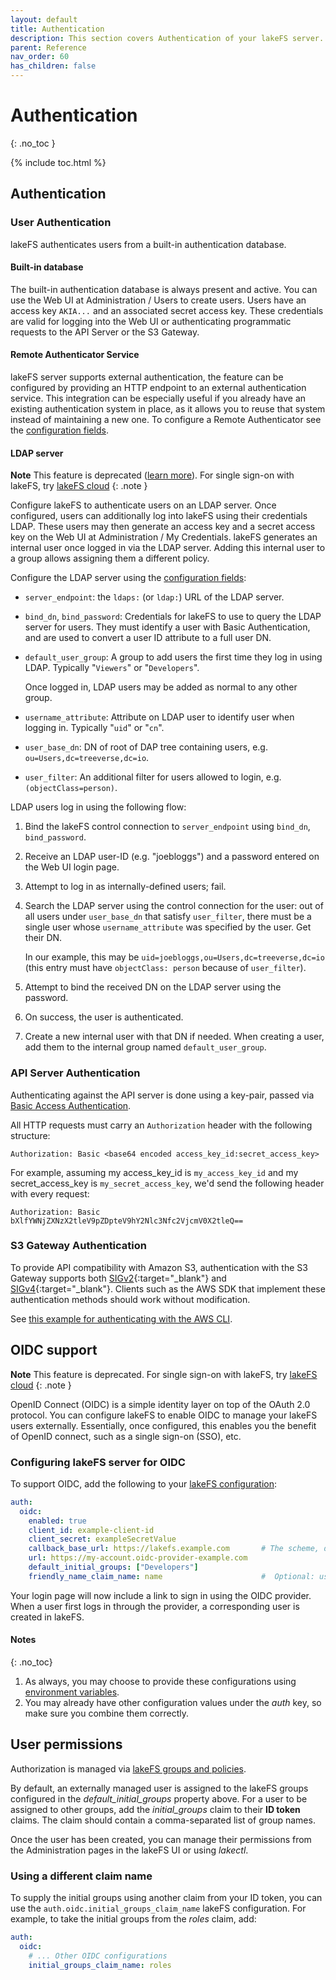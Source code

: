 ```yaml
---
layout: default
title: Authentication 
description: This section covers Authentication of your lakeFS server.
parent: Reference
nav_order: 60
has_children: false
---
```


# Authentication 
{: .no_toc }

{% include toc.html %}

## Authentication

### User Authentication

lakeFS authenticates users from a built-in authentication database.

#### Built-in database

The built-in authentication database is always present and active. You can use the
Web UI at Administration / Users to create users. Users have an access key
`AKIA...` and an associated secret access key. These credentials are valid
for logging into the Web UI or authenticating programmatic requests to the API
Server or the S3 Gateway.

#### Remote Authenticator Service 

lakeFS server supports external authentication, the feature can be configured by providing an HTTP endpoint to an external authentication service. This integration can be especially useful if you already have an existing authentication system in place, as it allows you to reuse that system instead of maintaining a new one.
To configure a Remote Authenticator see the [configuration fields](./configuration.html#authentication-and-authorization).

#### LDAP server

**Note**
This feature is deprecated ([learn more](../posts/security_update.html)). For single sign-on with lakeFS, try [lakeFS cloud](https://lakefs.cloud)
{: .note }

Configure lakeFS to authenticate users on an LDAP server. Once configured,
users can additionally log into lakeFS using their credentials LDAP. These
users may then generate an access key and a secret access key on the Web UI
at Administration / My Credentials. lakeFS generates an internal user once
logged in via the LDAP server. Adding this internal user to a group allows
assigning them a different policy.

Configure the LDAP server using the [configuration fields](./configuration.html):

* `server_endpoint`: the `ldaps:` (or `ldap:`) URL of the LDAP server.
* `bind_dn`, `bind_password`: Credentials for lakeFS to use to query the
  LDAP server for users. They must identify a user with Basic
  Authentication, and are used to convert a user ID attribute to a full
  user DN.
* `default_user_group`: A group to add users the first time they log in
  using LDAP.  Typically "`Viewers`" or "`Developers`".

  Once logged in, LDAP users may be added as normal to any other group.
* `username_attribute`: Attribute on LDAP user to identify user when
  logging in.  Typically "`uid`" or "`cn`".
* `user_base_dn`: DN of root of DAP tree containing users,
  e.g. `ou=Users,dc=treeverse,dc=io`.
* `user_filter`: An additional filter for users allowed to login,
  e.g. `(objectClass=person)`.

LDAP users log in using the following flow:

1. Bind the lakeFS control connection to `server_endpoint` using `bind_dn`,
   `bind_password`.
1. Receive an LDAP user-ID (e.g. "joebloggs") and a password entered on the
   Web UI login page.
1. Attempt to log in as internally-defined users; fail.
1. Search the LDAP server using the control connection for the user: out of
   all users under `user_base_dn` that satisfy `user_filter`, there must be
   a single user whose `username_attribute` was specified by the user. Get
   their DN.

   In our example, this may be `uid=joebloggs,ou=Users,dc=treeverse,dc=io`
   (this entry must have `objectClass: person` because of `user_filter`).
1. Attempt to bind the received DN on the LDAP server using the password.
1. On success, the user is authenticated.
1. Create a new internal user with that DN if needed. When creating a user,
   add them to the internal group named `default_user_group`.

### API Server Authentication

Authenticating against the API server is done using a key-pair, passed via [Basic Access Authentication](https://en.wikipedia.org/wiki/Basic_access_authentication).

All HTTP requests must carry an `Authorization` header with the following structure:

```text
Authorization: Basic <base64 encoded access_key_id:secret_access_key>
```

For example, assuming my access_key_id is `my_access_key_id` and my secret_access_key is `my_secret_access_key`, we'd send the following header with every request:

```text
Authorization: Basic bXlfYWNjZXNzX2tleV9pZDpteV9hY2Nlc3Nfc2VjcmV0X2tleQ==
```


### S3 Gateway Authentication

To provide API compatibility with Amazon S3, authentication with the S3 Gateway supports both [SIGv2](https://docs.aws.amazon.com/general/latest/gr/signature-version-2.html){:target="_blank"} and [SIGv4](https://docs.aws.amazon.com/general/latest/gr/signature-version-4.html){:target="_blank"}.
Clients such as the AWS SDK that implement these authentication methods should work without modification.

See [this example for authenticating with the AWS CLI](../integrations/aws_cli.md).


## OIDC support

**Note**
This feature is deprecated. For single sign-on with lakeFS, try [lakeFS cloud](https://lakefs.cloud)
{: .note }

OpenID Connect (OIDC) is a simple identity layer on top of the OAuth 2.0 protocol.
You can configure lakeFS to enable OIDC to manage your lakeFS users externally. 
Essentially, once configured, this enables you the benefit of OpenID connect, such as a single sign-on (SSO), etc. 

### Configuring lakeFS server for OIDC

To support OIDC, add the following to your [lakeFS configuration](./configuration.html):

```yaml
auth:
  oidc:
    enabled: true
    client_id: example-client-id
    client_secret: exampleSecretValue
    callback_base_url: https://lakefs.example.com       # The scheme, domain (and port) of your lakeFS installation
    url: https://my-account.oidc-provider-example.com
    default_initial_groups: ["Developers"]
    friendly_name_claim_name: name                      #  Optional: use the value from this claim as the user's display name 
```

Your login page will now include a link to sign in using the 
OIDC provider. When a user first logs in through the provider, a corresponding user is created in lakeFS.

#### Notes
{: .no_toc}
1. As always, you may choose to provide these configurations using [environment variables](./configuration.html).
2. You may already have other configuration values under the _auth_ key, so make sure you combine them correctly.

## User permissions

Authorization is managed via [lakeFS groups and policies](./rbac.html).

By default, an externally managed user is assigned to the lakeFS groups configured in the _default_initial_groups_ property above.
For a user to be assigned to other groups, add the _initial_groups_ claim to their **ID token** claims. The claim should contain a
comma-separated list of group names.

Once the user has been created, you can manage their permissions from the Administration pages in the lakeFS UI or using _lakectl_.

### Using a different claim name

To supply the initial groups using another claim from your ID token, you can use the `auth.oidc.initial_groups_claim_name` 
lakeFS configuration. For example, to take the initial groups from the _roles_ claim, add:

```yaml
auth:
  oidc:
    # ... Other OIDC configurations
    initial_groups_claim_name: roles
```
